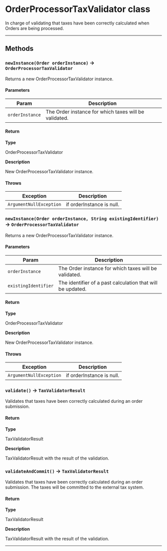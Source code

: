 # OrderProcessorTaxValidator class

In charge of validating that taxes have been correctly calculated when Orders are being processed.

---
## Methods
### `newInstance(Order orderInstance)` → `OrderProcessorTaxValidator`

Returns a new OrderProcessorTaxValidator instance.

#### Parameters
|Param|Description|
|-----|-----------|
|`orderInstance` |  The Order instance for which taxes will be validated. |

#### Return

**Type**

OrderProcessorTaxValidator

**Description**

New OrderProcessorTaxValidator instance.

#### Throws
|Exception|Description|
|---------|-----------|
|`ArgumentNullException` |  if orderInstance is null. |

### `newInstance(Order orderInstance, String existingIdentifier)` → `OrderProcessorTaxValidator`

Returns a new OrderProcessorTaxValidator instance.

#### Parameters
|Param|Description|
|-----|-----------|
|`orderInstance` |  The Order instance for which taxes will be validated. |
|`existingIdentifier` |  The identifier of a past calculation that will be updated. |

#### Return

**Type**

OrderProcessorTaxValidator

**Description**

New OrderProcessorTaxValidator instance.

#### Throws
|Exception|Description|
|---------|-----------|
|`ArgumentNullException` |  if orderInstance is null. |

### `validate()` → `TaxValidatorResult`

Validates that taxes have been correctly calculated during an order submission.

#### Return

**Type**

TaxValidatorResult

**Description**

TaxValidatorResult with the result of the validation.

### `validateAndCommit()` → `TaxValidatorResult`

Validates that taxes have been correctly calculated during an order submission. The taxes will be committed to the external tax system.

#### Return

**Type**

TaxValidatorResult

**Description**

TaxValidatorResult with the result of the validation.

---
